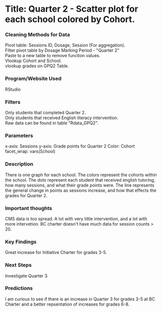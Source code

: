 # Title: Quarter 2 - Scatter plot for each school colored by Cohort.

### Cleaning Methods for Data

Pivot table: Sessions ID, Dosage, Session (For aggregation).  
Filter pivot table by Dosage Marking Period - "Quarter 2"  
Paste to a new table to remove function values.  
Vlookup Cohort and School.  
vlookup grades on GPQ2 Table.

### Program/Website Used

RStudio

### Filters

Only students that completed Quarter 2.  
Only students that received English literacy intervention.  
Raw data can be found in table "Rdata_GPQ2".

### Parameters

x-axis: Sessions
y-axis: Grade points for Quarter 2
Color: Cohort
facet_wrap: vars(School)

### Description

There is one graph for each school. The colors represent the cohorts within the school. The dots represent each student that received english tutoring, how many sessions, and what their grade points were. The line represents the general change in points as sessions increase, and how that effects the grades for Quarter 2.

### Important thoughts

CMS data is too spread. A lot with very little intervention, and a lot with more intervetion. BC charter doesn't have much data for session counts > 20.

### Key Findings

Great increase for Initiative Charter for grades 3-5.

### Next Steps

Investigate Quarter 3.

### Predictions

I am curious to see if there is an increase in Quarter 3 for grades 3-5 at BC Charter and a better repsentation of increases for grades 6-8.